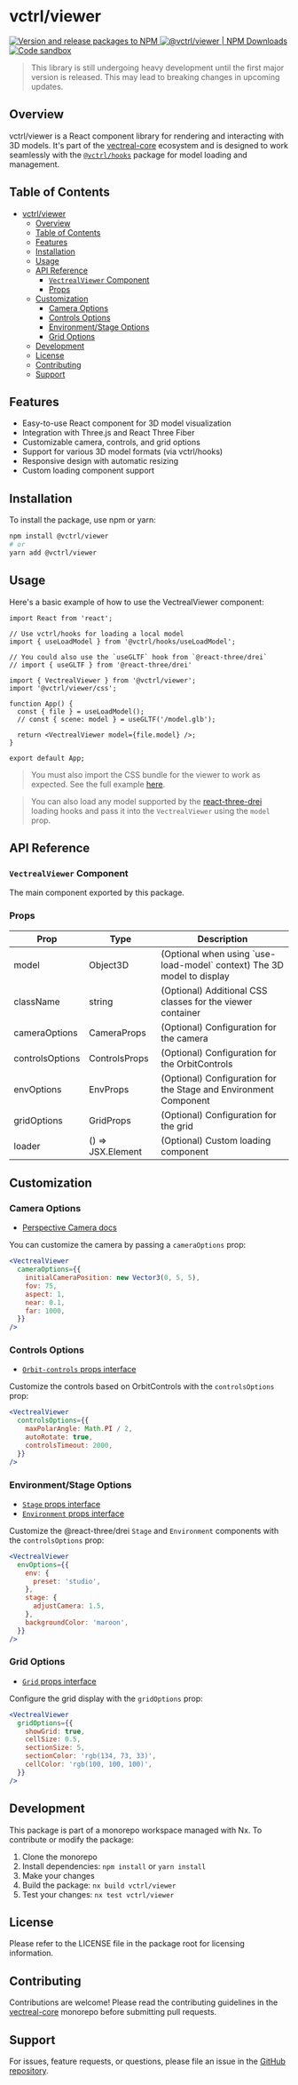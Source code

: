 # vctrl/viewer

[![Version and release packages to NPM](https://img.shields.io/github/actions/workflow/status/vectreal/vectreal-core/version-release.yaml?logo=github&logoColor=%23fc6c18&label=Version%20and%20release%20packages%20to%20NPM&color=%23fc6c18)
](https://github.com/Vectreal/vectreal-core/actions/workflows/version-release.yaml)
[![@vctrl/viewer | NPM Downloads](https://img.shields.io/npm/dm/%40vctrl%2Fviewer?logo=npm&logoColor=%23fc6c18&label=%40vctrl%2Fviewer%20%7C%20NPM%20Downloads&color=%23fc6c18)](https://npmjs.com/package/@vctrl/viewer)
[![Code sandbox](https://img.shields.io/badge/Code_Sandbox_example-Open-fc6c18?logo=codesandbox&logoColor=%23fc6c18)](https://codesandbox.io/p/sandbox/vectreal-core-viewer-vctrl-viewer-example-kwncm2)

> This library is still undergoing heavy development until the first major version is released. This may lead to breaking changes in upcoming updates.

## Overview

vctrl/viewer is a React component library for rendering and interacting with 3D models. It's part of the [vectreal-core](https://github.com/vectreal/vectreal-core) ecosystem and is designed to work seamlessly with the [`@vctrl/hooks`](https://www.npmjs.com/package/@vctrl/hooks?activeTab=readme) package for model loading and management.

## Table of Contents

- [vctrl/viewer](#vctrlviewer)
  - [Overview](#overview)
  - [Table of Contents](#table-of-contents)
  - [Features](#features)
  - [Installation](#installation)
  - [Usage](#usage)
  - [API Reference](#api-reference)
    - [`VectrealViewer` Component](#vectrealviewer-component)
    - [Props](#props)
  - [Customization](#customization)
    - [Camera Options](#camera-options)
    - [Controls Options](#controls-options)
    - [Environment/Stage Options](#environmentstage-options)
    - [Grid Options](#grid-options)
  - [Development](#development)
  - [License](#license)
  - [Contributing](#contributing)
  - [Support](#support)

## Features

- Easy-to-use React component for 3D model visualization
- Integration with Three.js and React Three Fiber
- Customizable camera, controls, and grid options
- Support for various 3D model formats (via vctrl/hooks)
- Responsive design with automatic resizing
- Custom loading component support

## Installation

To install the package, use npm or yarn:

```bash
npm install @vctrl/viewer
# or
yarn add @vctrl/viewer
```

## Usage

Here's a basic example of how to use the VectrealViewer component:

```tsx
import React from 'react';

// Use vctrl/hooks for loading a local model
import { useLoadModel } from '@vctrl/hooks/useLoadModel';

// You could also use the `useGLTF` hook from `@react-three/drei`
// import { useGLTF } from '@react-three/drei'

import { VectrealViewer } from '@vctrl/viewer';
import '@vctrl/viewer/css';

function App() {
  const { file } = useLoadModel();
  // const { scene: model } = useGLTF('/model.glb');

  return <VectrealViewer model={file.model} />;
}

export default App;
```

> You must also import the CSS bundle for the viewer to work as expected. See the full example [here](https://codesandbox.io/p/sandbox/vectreal-core-viewer-vctrl-viewer-example-kwncm2).

> You can also load any model supported by the [react-three-drei](https://github.com/pmndrs/react-three-drei) loading hooks and pass it into the `VectrealViewer` using the `model` prop.

## API Reference

### `VectrealViewer` Component

The main component exported by this package.

### Props

<table>
  <thead>
    <tr>
      <th>Prop</th>
      <th>Type</th>
      <th>Description</th>
    </tr>
  </thead>
  <tbody>
    <tr>
      <td>model</td>
      <td>Object3D</td>
      <td>(Optional when using `use-load-model` context) The 3D model to display</td>
    </tr>
    <tr>
      <td>className</td>
      <td>string</td>
      <td>(Optional) Additional CSS classes for the viewer container</td>
    </tr>
    <tr>
      <td>cameraOptions</td>
      <td>CameraProps</td>
      <td>(Optional) Configuration for the camera</td>
    </tr>
    <tr>
      <td>controlsOptions</td>
      <td>ControlsProps</td>
      <td>(Optional) Configuration for the OrbitControls</td>
    </tr>
    <tr>
      <td>envOptions</td>
      <td>EnvProps</td>
      <td>(Optional) Configuration for the Stage and Environment Component</td>
    </tr>
    <tr>
      <td>gridOptions</td>
      <td>GridProps</td>
      <td>(Optional) Configuration for the grid</td>
    </tr>
    <tr>
      <td>loader</td>
      <td>() => JSX.Element</td>
      <td>(Optional) Custom loading component</td>
    </tr>
  </tbody>
</table>

## Customization

### Camera Options

- [Perspective Camera docs](https://threejs.org/docs/index.html#api/en/cameras/PerspectiveCamera)

You can customize the camera by passing a `cameraOptions` prop:

```jsx
<VectrealViewer
  cameraOptions={{
    initialCameraPosition: new Vector3(0, 5, 5),
    fov: 75,
    aspect: 1,
    near: 0.1,
    far: 1000,
  }}
/>
```

### Controls Options

- [`Orbit-controls` props interface](https://github.com/pmndrs/drei/blob/c5862585174f0eabfa92485d0ceaae862071a332/src/core/OrbitControls.tsx#L11)

Customize the controls based on OrbitControls with the `controlsOptions` prop:

```jsx
<VectrealViewer
  controlsOptions={{
    maxPolarAngle: Math.PI / 2,
    autoRotate: true,
    controlsTimeout: 2000,
  }}
/>
```

### Environment/Stage Options

- [`Stage` props interface](https://github.com/pmndrs/drei/blob/c5862585174f0eabfa92485d0ceaae862071a332/src/core/Stage.tsx#L47)
- [`Environment` props interface](https://github.com/pmndrs/drei/blob/c5862585174f0eabfa92485d0ceaae862071a332/src/core/Environment.tsx#L8)

Customize the @react-three/drei `Stage` and `Environment` components with the `controlsOptions` prop:

```jsx
<VectrealViewer
  envOptions={{
    env: {
      preset: 'studio',
    },
    stage: {
      adjustCamera: 1.5,
    },
    backgroundColor: 'maroon',
  }}
/>
```

### Grid Options

- [`Grid` props interface](https://github.com/pmndrs/drei/blob/c5862585174f0eabfa92485d0ceaae862071a332/src/core/Grid.tsx#L14)

Configure the grid display with the `gridOptions` prop:

```jsx
<VectrealViewer
  gridOptions={{
    showGrid: true,
    cellSize: 0.5,
    sectionSize: 5,
    sectionColor: 'rgb(134, 73, 33)',
    cellColor: 'rgb(100, 100, 100)',
  }}
/>
```

## Development

This package is part of a monorepo workspace managed with Nx. To contribute or modify the package:

1. Clone the monorepo
2. Install dependencies: `npm install` or `yarn install`
3. Make your changes
4. Build the package: `nx build vctrl/viewer`
5. Test your changes: `nx test vctrl/viewer`

## License

Please refer to the LICENSE file in the package root for licensing information.

## Contributing

Contributions are welcome! Please read the contributing guidelines in the [vectreal-core](https://github.com/vectreal/vectreal-core) monorepo before submitting pull requests.

## Support

For issues, feature requests, or questions, please file an issue in the [GitHub repository](https://github.com/vectreal/vectreal-core).
